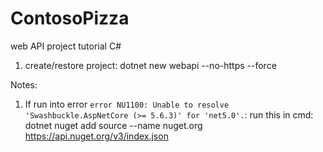 # ContosoPizza

web API project tutorial C#
1. create/restore project: dotnet new webapi --no-https --force

Notes:
1. If run into error `error NU1100: Unable to resolve 'Swashbuckle.AspNetCore (>= 5.6.3)' for 'net5.0'.`:
  run this in cmd: dotnet nuget add source --name nuget.org https://api.nuget.org/v3/index.json
